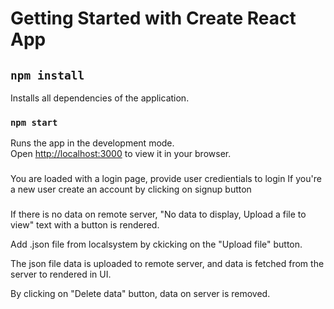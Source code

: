 # Getting Started with Create React App


## `npm install` 

Installs all dependencies of the application.

### `npm start`

Runs the app in the development mode.\
Open [http://localhost:3000](http://localhost:3000) to view it in your browser.


### 

You are loaded with a login page, provide user credientials to login
If you're a new user create an account by clicking on signup button

###

If there is no data on remote server, "No data to display, Upload a file to view" text with a button is rendered.

Add .json file from localsystem by ckicking on the "Upload file" button.

The json file data is uploaded to remote server, and data is fetched from the server to rendered in UI.

By clicking on "Delete data" button, data on server is removed.







